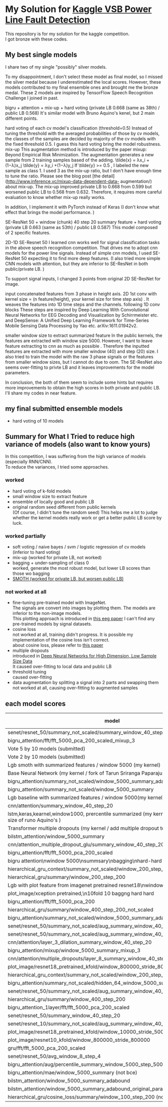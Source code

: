 
# My Solution for [Kaggle VSB Power Line Fault Detection](https://www.kaggle.com/c/vsb-power-line-fault-detection/submissions?sortBy=date&group=all&page=1)


This repository is for my solution for the kaggle competition.  
I got bronze with these codes. 

## My best single models

I share two of my single "possibly" silver models.

To my disappointment, I don't select these model as final model, 
so I missed the silver medal because I underestimated the local scores. 
However, these models contributed to my final ensemble ones and brought me the bronze medal. 
These 2 models are inspired by TensorFlow Speech Recognition Challenge I joined in past.

bigru + attention + mix-up + hard voting (private LB 0.668 (same as 38th) / public LB 0.568)
It's similar model with Bruno Aquino's kenel, but 2 main different points.

hard voting of each cv model's classification (threshold=0.5)
Instead of tuning the threshold with the averaged probabilities of those by cv models, 
the classes of the samples are decided by majority of the cv models with the fixed threshold 0.5. I guess this hard voting bring the model robustness.
mix-up
This augmentation method is introduced by the paper mixup: Beyond Empirical Risk Minimization. 
The augmentation generates a new sample from 2 training samples based of the adding.
   \tilde{x} = λx_i +(1−λ)x_j
   \tilde{y} = λy_i +(1−λ)y_j
If \tilde{y} >= 0.5 \, I labeled the new sample as class 1. 
I used 3 as the mix-up ratio, but I don't have enough time to tune the ratio. 
Please see the blog post [the detail](http://www.inference.vc/mixup-data-dependent-data- 
augmentation/) about mix-up. 
The mix-up improved private LB to 0.668 from 0.599 but worsened public LB to 0.568 from 
0.632. Therefore, it requires more careful evaluation to know whether mix-up really works.

In addition, I implement it with PyTorch instead of Keras (I don't know what effect that brings the model performance. ) 


SE-ResNet 50 + window (chunk) 40 step 20 summary feature + hard voting (private LB 0.663 (same as 53th) / public LB 0.587)
This model composed of 2 specific features.

2D-1D SE-Resnet 50
I learned cnn works well for signal classification tasks in the above speech recognition 
competition. That drives me to adopt cnn models for the power line signals. 
Instead of simple cnn models, I used SE-ResNet 50 expecting it to find more deep features. 
(I also tried more simple CNN models with attention, but they are inferior to SE-ResNet in both public/private LB. )

To support signal inputs, I changed 3 points from original 2D SE-ResNet for image.

input concatenated features from 3 phase in height axis.
2D 1st conv with kernel size = (n feature(height), your kernel size for time step axis) . It weaves the features into 1D time steps and the channels.
following 1D conv blocks
These steps are inspired by Deep Learning With Convolutional Neural Networks for EEG Decoding and Visualization by Schirrmeister etc. and DeepSense: A Unified Deep Learning Framework for Time-Series Mobile Sensing Data Processing by Yao etc. arXiv:1611.01942v2.

smaller window size to extract summarized feature
In the public kernels, the features are extracted with window size 5000. 
However, I want to leave feature extracting to cnn as much as possible . 
Therefore the inputted features are extracted with more smaller window (40) and step (20) size. 
I also tried to train the model with the raw 3 phase signals or the features from smaller window 
sizes, but I cannot do due to oom.
The SE-ResNet also seems over-fitting to privte LB and it leaves improvements for the model parameters.

In conclusion, the both of them seem to include some hints but requires more improvements 
to obtain the high scores in both private and public LB.
I'll share my codes in near feature.  

## my final submitted ensemble models

- hard voting of 10 models


## Summary for What I Tried to reduce high variance of models (also want to know yours)

In this competition, I was suffering from the high variance of models (especially RNN/CNN).  
To reduce the variances, I tried some approaches.  

### worked

- hard voting of k-fold models
- small window size to extract feature
- ensemble of locally good and public LB
- original random seed different from public kernels  
    (Of course, I didn't tune the random seed)
    This helps me a lot to judge whether the kernel models really work or get a better public LB score by luck.

### worked partially 

- soft voting / naive bayes / svm / logistic regression of cv models  
    (inferior to hard voting)
- mix-up 
    (worked for private LB, not worked)
- bagging + under-sampling of class 0  
    worked, generate the most robust model, but lower LB scores than those wo bagging
- [SMOTH (worked for private LB, but worsen public LB)](https://www.kaggle.com/yatzhash/smote-to-learn-from-a-few-anomaly-sample/edit)

### not worked at all
- fine-tuning pre-trained model with ImageNet.  
  The signals are convert into images by plotting them. The models are inferior to the non-image models.  
  This plotting approach is introduced in [this eeg paper](https://www.sciencedirect.com/science/article/pii/S2213158219300348)
  I can't find any pre-trained models by signal datasets.   
- cosine loss  
  not worked at all, training didn't progress. It is possible my implementation of the cosine loss isn't correct.  
  about cosine loss, please refer to [this paper](https://arxiv.org/abs/1901.09054)
- multiple dropouts  
  introduced in [Deep Neural Networks for High Dimension, Low Sample Size Data](https://www.ijcai.org/proceedings/2017/0318.pdf)  
  It caused over-fitting to local data and public LB
- threshold tuning  
    caused over-fitting
- data augmentation by splitting a signal into 2 parts and swapping them  
    not worked at all, causing over-fitting to augmented samples

## each model scores

| model                                                                                                    | private LB | public LB | LB diff  | avg_valid_score | std_valid_score | avg_train_score | std_train_score | avg_train – valid_score |
|----------------------------------------------------------------------------------------------------------|------------|-----------|----------|-----------------|-----------------|-----------------|-----------------|-------------------------|
| senet/resnet_50/summary_not_scaled/summary_window_40_step_20                                             | 0.6637     | 0.58799   | -0.07571 | 0.7704479123    | 0.040493426     | 0.8425798233    | 0.0406163756    | 0.072131911             |
| bigru_attention/fft/fft_5000_pca_200_scaled_mixup_3                                                      | 0.64809    | 0.43756   | -0.21053 | 0.7005664499    | 0.0954152228    | 0.9966534313    | 0.0031825431    | 0.2960869814            |
| Vote 5 by 10 models (submitted)                                                                          | 0.64573    | 0.67097   | 0.02524  |                 |                 |                 |                 | 0                       |
| Vote 2 by 10 models (submitted)                                                                          | 0.63521    | 0.67728   | 0.04207  |                 |                 |                 |                 | 0                       |
| Lgb smoth with summarized features  / window 5000 (my kernel)                                            | 0.60413    | 0.46814   | -0.13599 |                 |                 |                 |                 | 0                       |
| Base Neural Network  (my kernel / fork of Tarun Sriranga Paparaju's)                                     | 0.60128    | 0.67756   | 0.07628  |                 |                 |                 |                 | 0                       |
| bigru_attention/summary_not_scaled/window_5000_summary_adabound                                          | 0.60107    | 0.59639   | -0.00468 | 0.7905776706    | 0.0472729464    | 0.8188164191    | 0.0522787047    | 0.0282387485            |
| bigru_attention/summary_not_scaled/window_5000_summary                                                   | 0.59926    | 0.63203   | 0.03277  | 0.737201588     | 0.0657890232    | 0.7278606397    | 0.0329050406    | -0.0093409483           |
| Lgb baseline with summarized features  / window 5000(my kernel)                                          | 0.59825    | 0.57432   | -0.02393 |                 |                 |                 |                 | 0                       |
| cnn/attention/summary_window_40_step_20                                                                  | 0.592      | 0.5586    | -0.0334  | 0.7968742123    | 0.0478793898    | 0.8848245502    | 0.0370868434    | 0.087950338             |
| lstm,keras,kearnel,window1000, prercentile summarized (my kernel / change window size of runo Aquino's ) | 0.58723    | 0.58417   | -0.00306 |                 |                 |                 |                 | 0                       |
| Transformer multiple dropouts (my kernel / add multiple dropout to Khoi Nguyen 2's )                     | 0.58218    | 0.63815   | 0.05597  |                 |                 |                 |                 | 0                       |
| bilstm_attention/window_5000_summary                                                                     | 0.576      | 0.60917   | 0.03317  | 0               | 0               | 0               | 0               | 0                       |
| cnn/attention_multiple_dropout_glu/summary_window_40_step_20                                             | 0.57271    | 0.51742   | -0.05529 | 0.7732131238    | 0.0472060149    | 0.9751040672    | 0.0093121909    | 0.2018909434            |
| bigru_attention/fft/fft_5000_pca_200_scaled                                                              | 0.57136    | 0.22358   | -0.34778 | 0.6733431604    | 0.0861268474    | 0.9983384712    | 0.0022334284    | 0.3249953108            |
| bigru attention\nwindow 5000\nsummsary\nbagging\nhard-hard vote                                          | 0.56166    | 0.56729   | 0.00563  |                 |                 |                 |                 | 0                       |
| hierarchical_gru_context/summary_not_scaled/window_200_step_200                                          | 0.55697    | 0.50773   | -0.04924 | 0.7640551614    | 0.0547853114    | 0.8922545967    | 0.0486670168    | 0.1281994354            |
| hierarchical_gru/summary/window_200_step_200                                                             | 0.54983    | 0.51372   | -0.03611 | 0.7653735125    | 0.0515660403    | 0.8477982792    | 0.0367964827    | 0.0824247667            |
| Lgb with plot feature from imagenet pretrained resnet18\nwindow800000                                    | 0.52132    | 0.31006   | -0.21126 |                 |                 |                 |                 | 0                       |
| plot_image/xception pretrained,\n10fold 10 baggng hard hard                                              | 0.42124    | 0.43992   | 0.01868  |                 |                 |                 |                 | 0                       |
| bigru_attention/fft/fft_5000_pca_200                                                                     | 0.08013    | 0.03401   | -0.04612 | 0.7396792297    | 0.0532865745    | 0.8840468977    | 0.0317707373    | 0.144367668             |
| hierarchical_gru/summary/window_400_step_200_not_scaled                                                  |            |           | 0        | 0.7795642853    | 0.0430654655    | 0.8619797012    | 0.0318342473    | 0.082415416             |
| bigru_attention/summary_not_scaled/window_5000_summary_adabound_fixed_attention                          |            |           | 0        | 0.7733391786    | 0.0547682797    | 0.8829171245    | 0.083526586     | 0.1095779459            |
| senet/resnet_50/summary_not_scaled/aug_summary_window_40_step_20_oversampling                            |            |           | 0        | 0.7681722669    | 0.0440787202    | 0.9488968856    | 0.0356257465    | 0.1807246187            |
| senet/resnet_50/summary_not_scaled/aug_summary_window_40_step_20                                         |            |           | 0        | 0.765468338     | 0.0158233148    | 0.7790296125    | 0.3148757294    | 0.0135612744            |
| cnn/attention/layer_3_dilation_summary_window_40_step_20                                                 |            |           | 0        | 0.7649039755    | 0.0403176339    | 0.8689986741    | 0.0230227488    | 0.1040946987            |
| bigru_attention/mixup/window_5000_summary_mixup_3                                                        |            |           | 0        | 0.750878024     | 0.0629679006    | 0.6147919619    | 0.033218479     | -0.1360860621           |
| cnn/attention/multiple_dropouts/layer_8_summary_window_40_step_20                                        |            |           | 0        | 0.7500082943    | 0.0338723182    | 0.9894916558    | 0.0099192088    | 0.2394833615            |
| plot_image/resnet18_pretrained_kfold/window_800000_stride_800000                                         |            |           | 0        | 0.7496013443    | 0.1035896812    | 1               | 0               | 0.2503986557            |
| hierarchical_gru_context/summary_not_scaled/window_200_step_200_10fld                                    |            |           | 0        | 0.7259868204    | 0.0472379816    | 0.9984955643    | 0.0030088714    | 0.2725087439            |
| bigru_attention/summary_not_scaled/hidden_64_window_5000_summary                                         |            |           | 0        | 0.7236540053    | 0.0789522569    | 0.7087902626    | 0.0345793849    | -0.0148637426           |
| senet/resnet_50/summary_not_scaled/aug_summary_window_40_step_20_ratio_4                                 |            |           | 0        | 0.7220189096    | 0.0321808091    | 0.9501078494    | 0.0491061887    | 0.2280889398            |
| hierarchical_gru/summary/window_400_step_200                                                             |            |           | 0        | 0.7121102149    | 0.0531124581    | 0.8790451773    | 0.1050255724    | 0.1669349624            |
| bigru_attention_1layer/fft/fft_5000_pca_200_scaled                                                       |            |           | 0        | 0.683906986     | 0.0752258091    | 0.9961403753    | 0.0083853813    | 0.3122333893            |
| senet/resnet_50/summary_window_40_step_20                                                                |            |           | 0        | 0.6585946333    | 0.0325341711    | 1               | 0               | 0.3414053667            |
| senet/resnet_10/summary_not_scaled/aug_summary_window_40_step_20_cancelled                               |            |           | 0        | 0.5879330898    | 0.0390600348    | 0.9899028935    | 0.0142794649    | 0.4019698037            |
| plot_image/resnet18_pretrained_kfold/window_10000_stride_5000                                            |            |           | 0        | 0.5738912546    | 0.0267053787    | 0.7727539571    | 0.1775875701    | 0.1988627025            |
| plot_image/resnet10_kfold/window_800000_stride_800000                                                    |            |           | 0        | 0.570559577     | 0.2950392701    | 0.8784202678    | 0.2416770508    | 0.3078606908            |
| gru/fft/fft_5000_pca_200_scaled                                                                          |            |           | 0        | 0.5175065547    | 0.1041856576    | 0.7466612351    | 0.1334295432    | 0.2291546805            |
| senet/resnet_50/avg_window_8_step_4                                                                      |            |           | 0        | 0.4717577145    | 0               | 0.5040333382    | 0               | 0.0322756237            |
| bigru_attention/aug/percentile_summary_window_5000_step_5000                                             |            |           | 0        | 0.4162296948    | 0.3400685033    | 0.4626842009    | 0.3508078985    | 0.0464545061            |
| bigru_attention/mae/window_5000_summary (not bce)                                                        |            |           | 0        | 0               | 0               | 0.0272139915    | 0.0272139915    | 0.0272139915            |
| bilstm_attention/window_5000_summary_adabound                                                            |            |           | 0        | 0               | 0               | 0               | 0               | 0                       |
| bilstm_attention/window_5000_summary_adabound_original_param                                             |            |           | 0        | 0               | 0               | 0.0287608089    | 0.0498151823    | 0.0287608089            |
| hierarchical_gru/cosine_loss/summary/window_100_step_200 (not bce)                                       |            |           | 0        | 0               | 0               | 0.0188631135    | 0.0215095338    | 0.0188631135            |
